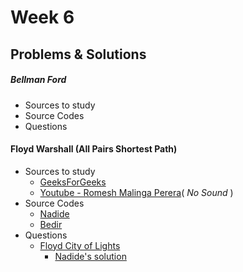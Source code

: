 # Week 6

## Problems & Solutions
##### Bellman Ford
  - Sources to study
  - Source Codes
  - Questions


#### Floyd Warshall (All Pairs Shortest Path)
  - Sources to study
      - [GeeksForGeeks](http://www.geeksforgeeks.org/dynamic-programming-set-16-floyd-warshall-algorithm/)
      - [Youtube - Romesh Malinga Perera](https://www.youtube.com/watch?v=9QV6QpyhN0o)( _No Sound_ ) 
  - Source Codes
      - [Nadide](https://github.com/nadide/ACM-ICPC/blob/master/codes/graph_FloydWarshall.c)
      - [Bedir](https://github.com/BedirT/AlgorithmsL/blob/master/Algorithms/Dynamic/Floyd%20Wolsher.c)
  - Questions
      - [Floyd City of Lights](https://www.hackerrank.com/challenges/floyd-city-of-blinding-lights?h_r=internal-search)
          - [Nadide's solution](https://github.com/nadide/ACM-ICPC/blob/master/problems/hackerrank/graph/floydCityOfBlindingLights.c)